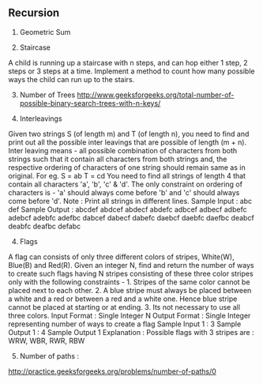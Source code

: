 ## Recursion

1) Geometric Sum

2) Staircase<br>

A child is running up a staircase with n steps, and can hop either 1 step, 2 steps or 3 steps at a time. Implement a method to count how many possible ways the child can run up to the stairs.

3) Number of Trees
http://www.geeksforgeeks.org/total-number-of-possible-binary-search-trees-with-n-keys/


3) Interleavings<br>

Given two strings S (of length m) and T (of length n), you need to find and print out all the possible inter leavings that are possible of length (m + n). Inter leaving means - all possible combination of characters from both strings such that it contain all characters from both strings and, the respective ordering of characters of one string should remain same as in original. For eg. S = ab T = cd You need to find all strings of length 4 that contain all characters 'a', 'b', 'c' & 'd'. The only constraint on ordering of characters is - 'a' should always come before 'b' and 'c' should always come before 'd'. Note : Print all strings in different lines.
Sample Input : abc def
Sample Output :
 abcdef
 abdcef
 abdecf
 abdefc
 adbcef
 adbecf
adbefc adebcf adebfc adefbc dabcef dabecf dabefc daebcf daebfc daefbc deabcf deabfc deafbc defabc

4) Flags<br>

A flag can consists of only three different colors of stripes, White(W), Blue(B) and Red(R). Given an integer N, find and return the number of ways to create such flags having N stripes consisting of these three color stripes only with the following constraints - 1. Stripes of the same color cannot be placed next to each other. 2. A blue stripe must always be placed between a white and a red or between a red and a white one. Hence blue stripe cannot be placed at starting or at ending. 3. Its not necessary to use all three colors.
Input Format : Single Integer N
Output Format : Single Integer representing number of ways to create a flag
Sample Input 1 : 3
Sample Output 1 : 4
Sample Output 1 Explanation : Possible flags with 3 stripes are : WRW, WBR, RWR, RBW

5) Number of paths :

http://practice.geeksforgeeks.org/problems/number-of-paths/0
